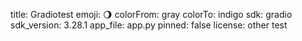 title: Gradiotest
emoji: 🌖
colorFrom: gray
colorTo: indigo
sdk: gradio
sdk_version: 3.28.1
app_file: app.py
pinned: false
license: other test
